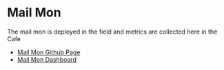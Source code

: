 # Mail Mon

The mail mon is deployed in the field and metrics are collected here in the Cafe

* [Mail Mon Github Page](https://tonygilkerson.github.io/mail-mon/)
* [Mail Mon Dashboard](todo)
